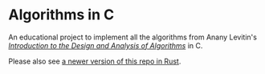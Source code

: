 # Algorithms in C

An educational project to implement all the algorithms from Anany Levitin's *[Introduction to the Design and Analysis of Algorithms](https://www.amazon.com/Introduction-Design-Analysis-Algorithms-3rd/dp/0132316811)* in C.

Please also see [a newer version of this repo in Rust](https://github.com/iafisher/algorithms-in-rust).
